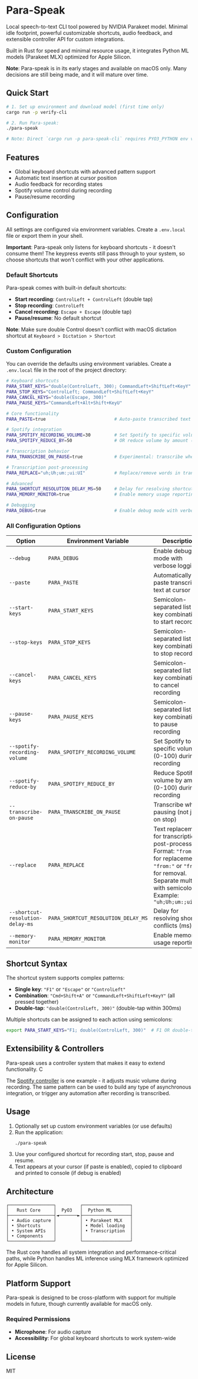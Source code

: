 # Para-Speak

Local speech-to-text CLI tool powered by NVIDIA Parakeet model. Minimal idle footprint, powerful customizable shortcuts, audio feedback, and extensible controller API for custom integrations.

 Built in Rust for speed and minimal resource usage, it integrates Python ML models (Parakeet MLX) optimized for Apple Silicon.

**Note**: Para-speak is in its early stages and available on macOS only. Many decisions are still being made, and it will mature over time.

## Quick Start

```bash
# 1. Set up environment and download model (first time only)
cargo run -p verify-cli

# 2. Run Para-speak:
./para-speak

# Note: Direct `cargo run -p para-speak-cli` requires PYO3_PYTHON env var
```

## Features

- Global keyboard shortcuts with advanced pattern support
- Automatic text insertion at cursor position
- Audio feedback for recording states
- Spotify volume control during recording
- Pause/resume recording

## Configuration

All settings are configured via environment variables. Create a `.env.local` file or export them in your shell.

**Important**: Para-speak only listens for keyboard shortcuts - it doesn't consume them! The keypress events still pass through to your system, so choose shortcuts that won't conflict with your other applications.

### Default Shortcuts

Para-speak comes with built-in default shortcuts:

- **Start recording**: `ControlLeft + ControlLeft` (double tap)
- **Stop recording**: `ControlLeft`
- **Cancel recording**: `Escape + Escape` (double tap)
- **Pause/resume**: No default shortcut

**Note**: Make sure double Control doesn't conflict with macOS dictation shortcut at `Keyboard > Dictation > Shortcut`

### Custom Configuration

You can override the defaults using environment variables. Create a `.env.local` file in the root of the project directory:

```bash
# Keyboard shortcuts
PARA_START_KEYS="double(ControlLeft, 300); CommandLeft+ShiftLeft+KeyY"
PARA_STOP_KEYS="ControlLeft; CommandLeft+ShiftLeft+KeyY"
PARA_CANCEL_KEYS="double(Escape, 300)"
PARA_PAUSE_KEYS="CommandLeft+Alt+Shift+KeyU"

# Core functionality
PARA_PASTE=true                          # Auto-paste transcribed text at cursor

# Spotify integration
PARA_SPOTIFY_RECORDING_VOLUME=30         # Set Spotify to specific volume (0-100)
PARA_SPOTIFY_REDUCE_BY=50                # OR reduce volume by amount (0-100)

# Transcription behavior
PARA_TRANSCRIBE_ON_PAUSE=true            # Experimental: transcribe when pausing (not just on stop)

# Transcription post-processing
PARA_REPLACE="uh;Uh;um:;ui:UI"           # Replace/remove words in transcriptions

# Advanced
PARA_SHORTCUT_RESOLUTION_DELAY_MS=50     # Delay for resolving shortcut conflicts
PARA_MEMORY_MONITOR=true                 # Enable memory usage reporting

# Debugging
PARA_DEBUG=true                          # Enable debug mode with verbose output
```

### All Configuration Options

| Option | Environment Variable | Description | Default |
|--------|---------------------|-------------|---------|
| `--debug` | `PARA_DEBUG` | Enable debug mode with verbose logging | `false` |
| `--paste` | `PARA_PASTE` | Automatically paste transcribed text at cursor | `false` |
| `--start-keys` | `PARA_START_KEYS` | Semicolon-separated list of key combinations to start recording | `double(ControlLeft, 300)` |
| `--stop-keys` | `PARA_STOP_KEYS` | Semicolon-separated list of key combinations to stop recording | `ControlLeft` |
| `--cancel-keys` | `PARA_CANCEL_KEYS` | Semicolon-separated list of key combinations to cancel recording | `double(Escape, 300)` |
| `--pause-keys` | `PARA_PAUSE_KEYS` | Semicolon-separated list of key combinations to pause recording | None |
| `--spotify-recording-volume` | `PARA_SPOTIFY_RECORDING_VOLUME` | Set Spotify to specific volume (0-100) during recording | None |
| `--spotify-reduce-by` | `PARA_SPOTIFY_REDUCE_BY` | Reduce Spotify volume by amount (0-100) during recording | None |
| `--transcribe-on-pause` | `PARA_TRANSCRIBE_ON_PAUSE` | Transcribe when pausing (not just on stop) | `false` |
| `--replace` | `PARA_REPLACE` | Text replacements for transcription post-processing. Format: `"from:to"` for replacement, `"from:"` or `"from"` for removal. Separate multiple with semicolons. Example: `"uh;Uh;um:;ui:UI"` | None |
| `--shortcut-resolution-delay-ms` | `PARA_SHORTCUT_RESOLUTION_DELAY_MS` | Delay for resolving shortcut conflicts (ms) | `50` |
| `--memory-monitor` | `PARA_MEMORY_MONITOR` | Enable memory usage reporting | `false` |

## Shortcut Syntax

The shortcut system supports complex patterns:

- **Single key**: `"F1"` or `"Escape"` or `"ControlLeft"`
- **Combination**: `"Cmd+Shift+A"` or `"CommandLeft+ShiftLeft+KeyY"` (all pressed together)
- **Double-tap**: `"double(ControlLeft, 300)"` (double-tap within 300ms)

Multiple shortcuts can be assigned to each action using semicolons:
```bash
export PARA_START_KEYS="F1; double(ControlLeft, 300)"  # F1 OR double-tap control
```

## Extensibility & Controllers

Para-speak uses a controller system that makes it easy to extend functionality. C

The [Spotify controller](https://github.com/elv1n/para-speak/tree/main/crates/integrations/components/src/spotify.rs) is one example - it adjusts music volume during recording. The same pattern can be used to build any type of asynchronous integration, or trigger any automation after recording is transcribed.

## Usage

1. Optionally set up custom environment variables (or use defaults)
2. Run the application:
   ```bash
   ./para-speak
   ```
3. Use your configured shortcut for recording start, stop, pause and resume.
4. Text appears at your cursor (if paste is enabled), copied to clipboard and printed to console (if debug is enabled)


## Architecture

```
┌─────────────────┐         ┌──────────────────┐
│   Rust Core     │  PyO3   │  Python ML       │
├─────────────────┤◄───────►├──────────────────┤
│ • Audio capture │         │ • Parakeet MLX   │
│ • Shortcuts     │         │ • Model loading  │
│ • System APIs   │         │ • Transcription  │
│ • Components    │         │                  │
└─────────────────┘         └──────────────────┘
```

The Rust core handles all system integration and performance-critical paths, while Python handles ML inference using MLX framework optimized for Apple Silicon.

## Platform Support

Para-speak is designed to be cross-platform with support for multiple models in future, though currently available for macOS only.

### Required Permissions

- **Microphone**: For audio capture
- **Accessibility**: For global keyboard shortcuts to work system-wide

## License

MIT